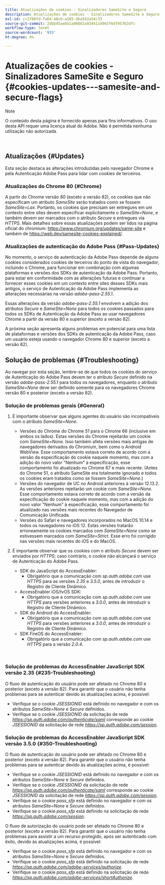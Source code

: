 ```yaml
---
title: Atualizações de cookies - Sinalizadores SameSite e Seguro
description: Atualizações de cookies - Sinalizadores SameSite e Seguro
exl-id: cc1f60fd-fa64-48cb-a185-dba562a54c33
source-git-commit: 2dbb45aebb1a00863a9344114963f6df95763dfc
workflow-type: tm+mt
source-wordcount: '933'
ht-degree: 0%

---
```


# Atualizações de cookies - Sinalizadores SameSite e Seguro {#cookies-updates---samesite-and-secure-flags}

>[!NOTE]
>
>O conteúdo desta página é fornecido apenas para fins informativos. O uso desta API requer uma licença atual do Adobe. Não é permitida nenhuma utilização não autorizada.

</br>


## Atualizações {#Updates}

Esta seção destaca as alterações introduzidas pelo navegador Chrome e pela Autenticação Adobe Pass para lidar com cookies de terceiros.



### Atualizações do Chrome 80 {#Chrome}

A partir do Chrome versão 80 (exceto a versão 82), os cookies que não especificam um atributo *SameSite* serão tratados como se fossem *SameSite=Lax*. Portanto, os cookies que precisam ser entregues em um contexto entre sites devem especificar explicitamente o *SameSite=None*, e também devem ser marcados com o atributo *Secure* e entregues via *HTTPS*. Mais detalhes sobre essas atualizações podem ser lidos na página oficial do chromium: <https://www.chromium.org/updates/same-site> e também de <https://web.dev/samesite-cookies-explained/>.


### Atualizações de autenticação do Adobe Pass {#Pass-Updates}

No momento, o serviço de autenticação da Adobe Pass depende de alguns cookies considerados cookies de terceiros do ponto de vista do navegador, incluindo o Chrome, para funcionar em combinação com algumas plataformas e versões dos SDKs de autenticação da Adobe Pass. Portanto, para estar em conformidade com as alterações futuras e continuar a fornecer esses cookies em um contexto entre sites desses SDKs mais antigos, o serviço de Autenticação da Adobe Pass implementa as alterações necessárias na versão *adobe-pass-2.55.1*.

Essas alterações da versão *adobe-pass-2.55.1* envolvem a adição dos atributos *Secure* e *SameSite=None* para todos os cookies passados para todos os SDKs de Autenticação da Adobe Pass ao usar navegadores Chrome a partir da versão 80 e superior (exceto a versão 82).

A próxima seção apresenta alguns problemas em potencial para uma lista de plataformas e versões dos SDKs de autenticação da Adobe Pass, caso um usuário esteja usando o navegador Chrome 80 e superior (exceto a versão 82).

## Solução de problemas {#Troubleshooting}

Ao navegar por esta seção, lembre-se de que todos os cookies do serviço de Autenticação do Adobe Pass devem ter o atributo *Secure* definido na versão *adobe-pass-2.55.1* para todos os navegadores, enquanto o atributo *SameSite=None* deve ser definido somente para os navegadores Chrome versão 80 e posterior (exceto a versão 82).


### Solução de problemas gerais {#General}

1. É importante observar que alguns agentes do usuário são incompatíveis com o atributo *SameSite=None*.

   - Versões do Chrome do Chrome 51 para o Chrome 66 (inclusive em ambos os lados). Estas versões do Chrome rejeitarão um cookie com *SameSite=None*. Isso também afeta versões mais antigas de navegadores derivados do Chromium, bem como o Android WebView. Esse comportamento estava correto de acordo com a versão da especificação do cookie naquele momento, mas com a adição do novo valor &quot;Nenhum&quot; à especificação, esse comportamento foi atualizado no Chrome 67 e mais recente. (Antes do Chrome 51, o atributo SameSite era totalmente ignorado e todos os cookies eram tratados como se fossem *SameSite=None*.)
   - Versões do navegador de UC no Android anteriores à versão 12.13.2. As versões anteriores rejeitarão um cookie com *SameSite=None*. Esse comportamento estava correto de acordo com a versão da especificação do cookie naquele momento, mas com a adição do novo valor &quot;Nenhum&quot; à especificação, esse comportamento foi atualizado nas versões mais recentes do Navegador de Comunicação Unificada.
   - Versões do Safari e navegadores incorporados no MacOS 10.14 e todos os navegadores no iOS 12. Estas versões tratarão erroneamente os cookies marcados com *SameSite=None* como se estivessem marcados com *SameSite=Strict*. Esse erro foi corrigido nas versões mais recentes do iOS e do MacOS.


1. É importante observar que os cookies com o atributo *Secure* devem ser enviados por *HTTPS*; caso contrário, o cookie não alcançará o serviço de Autenticação do Adobe Pass.

   - SDK do JavaScript do AccessEnabler:
      - Obrigatório que a comunicação com *sp.auth.adobe.com* use *HTTPS* para as versões *2.35* e *3.5.0*, antes de introduzir o Registro de Cliente Dinâmico.
   - AccessEnabler iOS/tvOS SDK:
      - Obrigatório que a comunicação com *sp.auth.adobe.com* use *HTTPS* para versões anteriores a *3.0.0*, antes de introduzir o Registro de Cliente Dinâmico.
   - SDK do Android do AccessEnabler:
      - Obrigatório que a comunicação com *sp.auth.adobe.com* use *HTTPS* para versões anteriores a *3.0.0*, antes de introduzir o Registro de Cliente Dinâmico.
   - SDK FireOS do AccessEnabler:
      - Obrigatório que a comunicação com *sp.auth.adobe.com* use *HTTPS* para a versão *2.0.4*.

</br>

### Solução de problemas do AccessEnabler JavaScript SDK versão 2.35 {#235-Troubleshooting}

O fluxo de autenticação do usuário pode ser afetado no Chrome 80 e posterior (exceto a versão 82). Para garantir que o usuário não tenha problemas para se autenticar devido às atualizações acima, é possível:

- Verifique se o cookie *JSESSIONID* está definido no navegador e com os atributos *SameSite=None* e *Secure* definidos.
- Verifique se o cookie *JSESSIONID* da solicitação de rede *https://sp.auth.adobe.com/authenticate/saml* corresponde ao cookie *JSESSIONID* da solicitação de rede *https://sp.auth.adobe.com/session*.


### Solução de problemas do AccessEnabler JavaScript SDK versão 3.5.0 {#350-Troubleshooting}

O fluxo de autenticação do usuário pode ser afetado no Chrome 80 e posterior (exceto a versão 82). Para garantir que o usuário não tenha problemas para se autenticar devido às atualizações acima, é possível:

- Verifique se o cookie *JSESSIONID* está definido no navegador e com os atributos *SameSite=None* e *Secure* definidos.
- Verifique se o cookie *JSESSIONID* da solicitação de rede *https://sp.auth.adobe.com/authenticate/saml* corresponde ao cookie *JSESSIONID* da solicitação de rede *https://sp.auth.adobe.com/session*.
- Verifique se o cookie *pass\_sfp* está definido no navegador e com os atributos *SameSite=None* e *Secure* definidos.
- Verifique se o cookie *pass\_sfp* está definido na solicitação de rede *https://sp.auth.adobe.com/session*.


O fluxo de autorização do usuário pode ser afetado no Chrome 80 e posterior (exceto a versão 82). Para garantir que o usuário não tenha problemas para assistir a um recurso protegido, após ser autenticado com êxito, devido às atualizações acima, é possível:

- Verifique se o cookie *pass\_sfp* está definido no navegador e com os atributos *SameSite=None* e *Secure* definidos.
- Verifique se o cookie *pass\_sfp* está definido na solicitação de rede *https://sp.auth.adobe.com/adobe-services/authorize*.
- Verifique se o cookie *pass\_sfp* está definido na solicitação de rede *https://sp.auth.adobe.com/adobe-services/shortAuthorize*.
